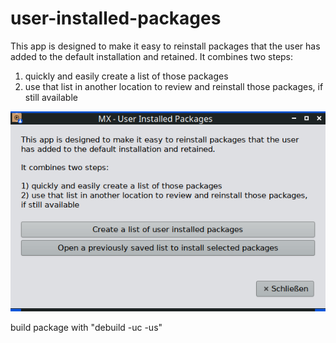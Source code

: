 # user-installed-packages

This app is designed to make it easy to reinstall packages that the user has added to the default installation and retained.
It combines two steps:
1) quickly and easily create a list of those packages
2) use that list in another location to review and reinstall those packages, if still available

![user-installed-packages](/pix/uip-main.png)


build package with "debuild -uc -us"
